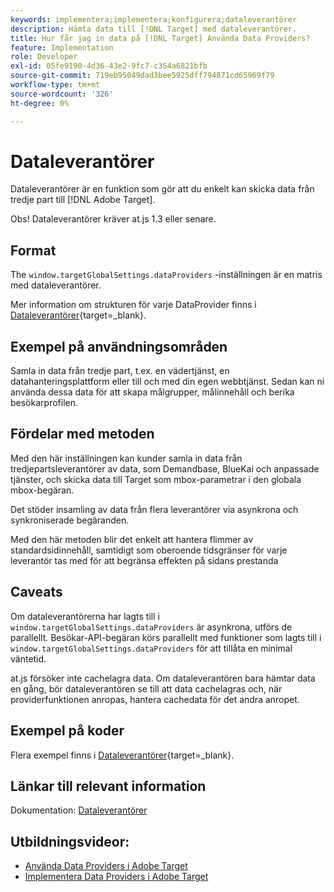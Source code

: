 ```yaml
---
keywords: implementera;implementera;konfigurera;dataleverantörer
description: Hämta data till [!DNL Target] med dataleverantörer.
title: Hur får jag in data på [!DNL Target] Använda Data Providers?
feature: Implementation
role: Developer
exl-id: 05fe9190-4d36-43e2-9fc7-c354a6821bfb
source-git-commit: 719eb95049dad3bee5925dff794871cd65969f79
workflow-type: tm+mt
source-wordcount: '326'
ht-degree: 0%

---
```


# Dataleverantörer

Dataleverantörer är en funktion som gör att du enkelt kan skicka data från tredje part till [!DNL Adobe Target].

Obs! Dataleverantörer kräver at.js 1.3 eller senare.

## Format

The `window.targetGlobalSettings.dataProviders` -inställningen är en matris med dataleverantörer.

Mer information om strukturen för varje DataProvider finns i [Dataleverantörer](https://developer.adobe.com/target/implement/client-side/atjs/atjs-functions/targetglobalsettings/){target=_blank}.

## Exempel på användningsområden

Samla in data från tredje part, t.ex. en vädertjänst, en datahanteringsplattform eller till och med din egen webbtjänst. Sedan kan ni använda dessa data för att skapa målgrupper, målinnehåll och berika besökarprofilen.

## Fördelar med metoden

Med den här inställningen kan kunder samla in data från tredjepartsleverantörer av data, som Demandbase, BlueKai och anpassade tjänster, och skicka data till Target som mbox-parametrar i den globala mbox-begäran.

Det stöder insamling av data från flera leverantörer via asynkrona och synkroniserade begäranden.

Med den här metoden blir det enkelt att hantera flimmer av standardsidinnehåll, samtidigt som oberoende tidsgränser för varje leverantör tas med för att begränsa effekten på sidans prestanda

## Caveats

Om dataleverantörerna har lagts till i `window.targetGlobalSettings.dataProviders` är asynkrona, utförs de parallellt. Besökar-API-begäran körs parallellt med funktioner som lagts till i `window.targetGlobalSettings.dataProviders` för att tillåta en minimal väntetid.

at.js försöker inte cachelagra data. Om dataleverantören bara hämtar data en gång, bör dataleverantören se till att data cachelagras och, när providerfunktionen anropas, hantera cachedata för det andra anropet.

## Exempel på koder

Flera exempel finns i [Dataleverantörer](https://developer.adobe.com/target/implement/client-side/atjs/atjs-functions/targetglobalsettings/){target=_blank}.

## Länkar till relevant information

Dokumentation: [Dataleverantörer](https://developer.adobe.com/target/implement/client-side/atjs/atjs-functions/targetglobalsettings/)

## Utbildningsvideor:

* [Använda Data Providers i Adobe Target](https://helpx.adobe.com/target/kt/using/dataProviders-atjs-feature-video-use.html)
* [Implementera Data Providers i Adobe Target](https://helpx.adobe.com/target/kt/using/dataProviders-atjs-technical-video-implement.html)
